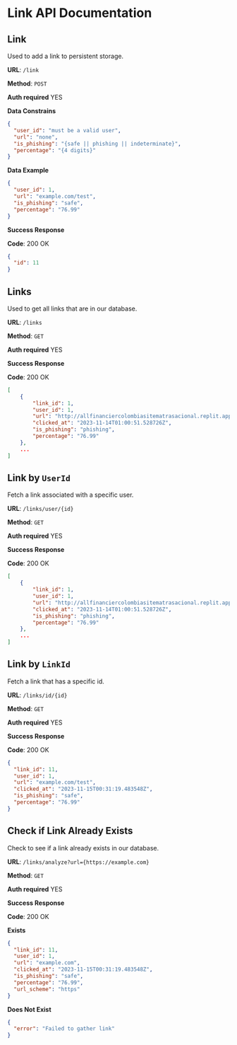 # Link API Documentation

## Link

Used to add a link to persistent storage.

**URL**: `/link`

**Method**: `POST`

**Auth required** YES

**Data Constrains**

```json
{
  "user_id": "must be a valid user",
  "url": "none",
  "is_phishing": "{safe || phishing || indeterminate}",
  "percentage": "{4 digits}"
}
```

**Data Example**

```json
{
  "user_id": 1,
  "url": "example.com/test",
  "is_phishing": "safe",
  "percentage": "76.99"
}
```

**Success Response**

**Code**: 200 OK

```json
{
  "id": 11
}
```

## Links

Used to get all links that are in our database.

**URL**: `/links`

**Method**: `GET`

**Auth required** YES

**Success Response**

**Code**: 200 OK

```json
[
    {
        "link_id": 1,
        "user_id": 1,
        "url": "http://allfinanciercolombiasitematrasacional.replit.app/assets/css",
        "clicked_at": "2023-11-14T01:00:51.528726Z",
        "is_phishing": "phishing",
        "percentage": "76.99"
    },
    ...
]
```

## Link by `UserId`

Fetch a link associated with a specific user.

**URL**: `/links/user/{id}`

**Method**: `GET`

**Auth required** YES

**Success Response**

**Code**: 200 OK

```json
[
    {
        "link_id": 1,
        "user_id": 1,
        "url": "http://allfinanciercolombiasitematrasacional.replit.app/assets/css",
        "clicked_at": "2023-11-14T01:00:51.528726Z",
        "is_phishing": "phishing",
        "percentage": "76.99"
    },
    ...
]
```

## Link by `LinkId`

Fetch a link that has a specific id.

**URL**: `/links/id/{id}`

**Method**: `GET`

**Auth required** YES

**Success Response**

**Code**: 200 OK

```json
{
  "link_id": 11,
  "user_id": 1,
  "url": "example.com/test",
  "clicked_at": "2023-11-15T00:31:19.483548Z",
  "is_phishing": "safe",
  "percentage": "76.99"
}
```

## Check if Link Already Exists

Check to see if a link already exists in our database.

**URL**: `/links/analyze?url={https://example.com}`

**Method**: `GET`

**Auth required** YES

**Success Response**

**Code**: 200 OK

**Exists**

```json
{
  "link_id": 11,
  "user_id": 1,
  "url": "example.com",
  "clicked_at": "2023-11-15T00:31:19.483548Z",
  "is_phishing": "safe",
  "percentage": "76.99",
  "url_scheme": "https"
}
```

**Does Not Exist**

```json
{
  "error": "Failed to gather link"
}
```
